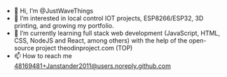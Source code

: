 - 👋 Hi, I’m @JustWaveThings
- 👀 I’m interested in local control IOT projects, ESP8266/ESP32, 3D printing, and growing my portfolio.
- 🌱 I’m currently learning full stack web development (JavaScript, HTML, CSS, NodeJS and React, among others) with the help of the open-source project theodinproject.com (TOP)
- 📫 How to reach me 48169481+Janstander2011@users.noreply.github.com

<!---
Janstander2011/Janstander2011 is a ✨ special ✨ repository because its `README.md` (this file) appears on your GitHub profile.
You can click the Preview link to take a look at your changes.
--->
